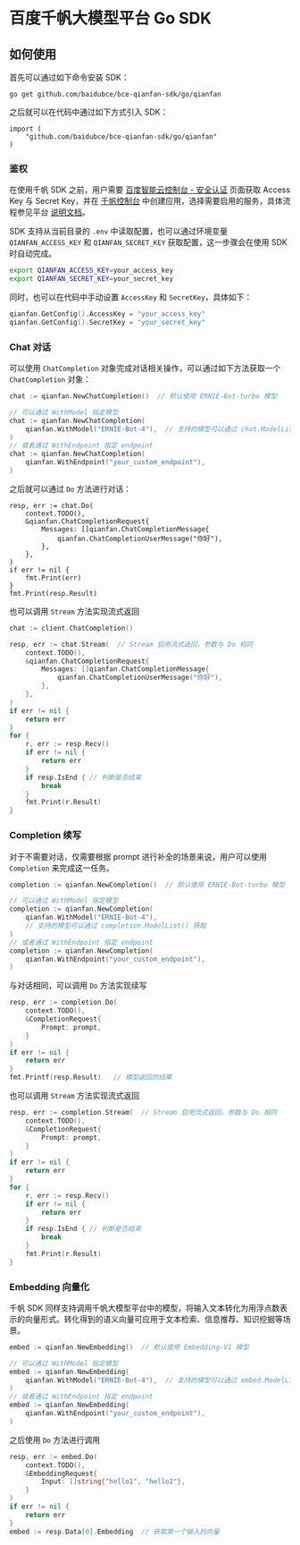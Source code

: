 # 百度千帆大模型平台 Go SDK

## 如何使用

首先可以通过如下命令安装 SDK：

```
go get github.com/baidubce/bce-qianfan-sdk/go/qianfan
```

之后就可以在代码中通过如下方式引入 SDK：

```
import (
	"github.com/baidubce/bce-qianfan-sdk/go/qianfan"
)
```

### 鉴权

在使用千帆 SDK 之前，用户需要 [百度智能云控制台 - 安全认证](https://console.bce.baidu.com/iam/#/iam/accesslist) 页面获取 Access Key 与 Secret Key，并在 [千帆控制台](https://console.bce.baidu.com/qianfan/ais/console/applicationConsole/application) 中创建应用，选择需要启用的服务，具体流程参见平台 [说明文档](https://cloud.baidu.com/doc/Reference/s/9jwvz2egb)。

SDK 支持从当前目录的 `.env` 中读取配置，也可以通过环境变量 `QIANFAN_ACCESS_KEY` 和 `QIANFAN_SECRET_KEY` 获取配置，这一步骤会在使用 SDK 时自动完成。

```bash
export QIANFAN_ACCESS_KEY=your_access_key
export QIANFAN_SECRET_KEY=your_secret_key
```

同时，也可以在代码中手动设置 `AccessKey` 和 `SecretKey`，具体如下：

```go
qianfan.GetConfig().AccessKey = "your_access_key"
qianfan.GetConfig().SecretKey = "your_secret_key"
```

### Chat 对话

可以使用 `ChatCompletion` 对象完成对话相关操作，可以通过如下方法获取一个 `ChatCompletion` 对象：

```go
chat := qianfan.NewChatCompletion()  // 默认使用 ERNIE-Bot-turbo 模型

// 可以通过 WithModel 指定模型
chat := qianfan.NewChatCompletion(
    qianfan.WithModel("ERNIE-Bot-4"),  // 支持的模型可以通过 chat.ModelList() 获取
)
// 或者通过 WithEndpoint 指定 endpoint
chat := qianfan.NewChatCompletion(
    qianfan.WithEndpoint("your_custom_endpoint"),
)
```

之后就可以通过 `Do` 方法进行对话：

```
resp, err := chat.Do(
    context.TODO(),
    &qianfan.ChatCompletionRequest{
        Messages: []qianfan.ChatCompletionMessage{
            qianfan.ChatCompletionUserMessage("你好"),
        },
    },
)
if err != nil {
    fmt.Print(err)
}
fmt.Print(resp.Result)
```

也可以调用 `Stream` 方法实现流式返回

```go
chat := client.ChatCompletion()

resp, err := chat.Stream(  // Stream 启用流式返回，参数与 Do 相同
    context.TODO(),
    &qianfan.ChatCompletionRequest{
        Messages: []qianfan.ChatCompletionMessage{
            qianfan.ChatCompletionUserMessage("你好"),
        },
    },
)
if err != nil {
    return err
}
for {
    r, err := resp.Recv()
    if err != nil {
        return err
    }
    if resp.IsEnd { // 判断是否结束
        break
    }
    fmt.Print(r.Result)
}
```

### Completion 续写

对于不需要对话，仅需要根据 prompt 进行补全的场景来说，用户可以使用 `Completion` 来完成这一任务。

```go
completion := qianfan.NewCompletion()  // 默认使用 ERNIE-Bot-turbo 模型

// 可以通过 WithModel 指定模型
completion := qianfan.NewCompletion(
    qianfan.WithModel("ERNIE-Bot-4"),  
    // 支持的模型可以通过 completion.ModelList() 获取
)
// 或者通过 WithEndpoint 指定 endpoint
completion := qianfan.NewCompletion(
    qianfan.WithEndpoint("your_custom_endpoint"),
)
```

与对话相同，可以调用 `Do` 方法实现续写

```go
resp, err := completion.Do(
    context.TODO(), 
    &CompletionRequest{
        Prompt: prompt,
    }
)
if err != nil {
    return err
}
fmt.Printf(resp.Result)   // 模型返回的结果
```

也可以调用 `Stream` 方法实现流式返回

```go
resp, err := completion.Stream(  // Stream 启用流式返回，参数与 Do 相同
    context.TODO(), 
    &CompletionRequest{
        Prompt: prompt,
    }
)
if err != nil {
    return err
}
for {
    r, err := resp.Recv()
    if err != nil {
        return err
    }
    if resp.IsEnd { // 判断是否结束
        break
    }
    fmt.Print(r.Result)
}
```

### Embedding 向量化

千帆 SDK 同样支持调用千帆大模型平台中的模型，将输入文本转化为用浮点数表示的向量形式。转化得到的语义向量可应用于文本检索、信息推荐、知识挖掘等场景。

```go
embed := qianfan.NewEmbedding()  // 默认使用 Embedding-V1 模型

// 可以通过 WithModel 指定模型
embed := qianfan.NewEmbedding(
    qianfan.WithModel("ERNIE-Bot-4"),  // 支持的模型可以通过 embed.ModelList() 获取
)
// 或者通过 WithEndpoint 指定 endpoint
embed := qianfan.NewEmbedding(
    qianfan.WithEndpoint("your_custom_endpoint"),
)
```

之后使用 `Do` 方法进行调用

```go
resp, err := embed.Do(
    context.TODO(), 
    &EmbeddingRequest{
        Input: []string{"hello1", "hello2"},
    }
)
if err != nil {
    return err
}
embed := resp.Data[0].Embedding  // 获取第一个输入的向量
```
